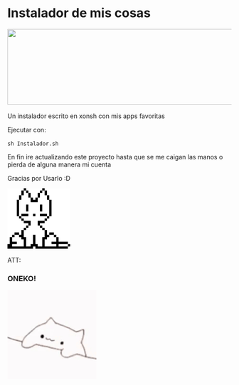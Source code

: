 # Instalador de mis cosas

<img src="https://codeberg.org/Tom5521/mis-imagenes/src/commit/c9a934fa87efe6eded015476de6ab084046988bf/Captura%20de%20pantalla%20de%202023-01-27%2010-18-12.png" width="800" height="170" />

Un instalador escrito en xonsh con mis apps favoritas

Ejecutar con:
```
sh Instalador.sh
```

En fin ire actualizando este proyecto hasta que se me caigan las manos o pierda de alguna manera mi cuenta



Gracias por Usarlo :D

<img src="https://github.com/Tom5521/Tom5521/blob/f3640e2216a493074bfb8436777524e719a5d3ec/oneko.png" width="141px">

ATT:
### ONEKO!

<img src="https://github.com/Tom5521/Tom5521/blob/7b38d1501ba08da3475abfe4e0213d059445f33a/gato-BOOM.gif" width="200" height="200" />
